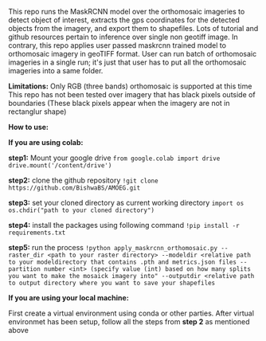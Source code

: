 This repo runs the MaskRCNN model over the orthomosaic imageries to detect object of interest, extracts the gps coordinates for the detected objects from the imagery, and export them to shapefiles.
Lots of tutorial and github resources pertain to inference over single non geotiff image. In contrary, this repo applies user passed maskrcnn trained model to orthomosaic imagery in geoTIFF format. User can run 
batch of orthomosaic imageries in a single run; it's just that user has to put all the orthomosaic imageries into a same folder.

**Limitations:**
Only RGB (three bands) orthomosaic is supported at this time
This repo has not been tested over imagery that has black pixels outside of boundaries (These black pixels appear when the imagery are not in rectanglur shape)

**How to use:**

**If you are using colab:**

**step1:** Mount your google drive 
      ```from google.colab import drive
         drive.mount('/content/drive')```
      
**step2:** clone the github repository
      ```!git clone https://github.com/BishwaBS/AMOEG.git```

**step3:** set your cloned directory as current working directory
      ```import os```
      ```os.chdir("path to your cloned directory")```

**step4:** install the packages using following command
      ```!pip install -r requirements.txt```

**step5:** run the process
      ```!python apply_maskrcnn_orthomosaic.py --raster_dir <path to your raster directory> --modeldir <relative path to your modeldirectory that contains .pth and metrics.json files --partition number <int> (specify value (int) based on how many splits you want to make the mosaick imagery into" --outputdir <relative path to output directory where you want to save your shapefiles```
      
**If you are using your local machine:**

First create a virtual environment using conda or other parties. After virtual environmet has been setup, follow all the steps from **step 2** as mentioned above
